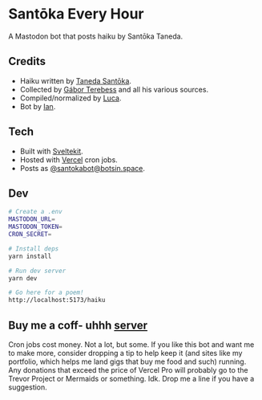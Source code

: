 # Santōka Every Hour
A Mastodon bot that posts haiku by Santōka Taneda.


## Credits

* Haiku written by [Taneda Santōka](https://en.wikipedia.org/wiki/Sant%C5%8Dka_Taneda).
* Collected by [Gábor Terebess](https://terebess.hu/english/haiku/taneda.html) and all his various sources.  
* Compiled/normalized by [Luca](https://photon.garden).
* Bot by [Ian](https://iandoesallthethings.com).

## Tech 

* Built with [Sveltekit](https://kit.svelte.dev/).
* Hosted with [Vercel](https://vercel.com/) cron jobs.
* Posts as [@santokabot@botsin.space](https://botsin.space/@santokabot).

## Dev

```bash
# Create a .env
MASTODON_URL=
MASTODON_TOKEN=
CRON_SECRET=

# Install deps
yarn install

# Run dev server
yarn dev

# Go here for a poem!
http://localhost:5173/haiku 
```

## Buy me a coff- uhhh [server](https://ko-fi.com/iandoesallthethings)

Cron jobs cost money. Not a lot, but some. If you like this bot and want me to make more, consider dropping a tip to help keep it (and sites like my portfolio, which helps me land gigs that buy me food and such) running. Any donations that exceed the price of Vercel Pro will probably go to the Trevor Project or Mermaids or something. Idk. Drop me a line if you have a suggestion.
